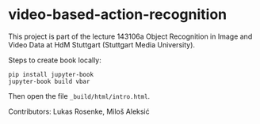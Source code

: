 # video-based-action-recognition

This project is part of the lecture 143106a Object Recognition in Image and Video Data at HdM Stuttgart (Stuttgart Media University).

Steps to create book locally:

```
pip install jupyter-book
jupyter-book build vbar
```

Then open the file `_build/html/intro.html`.

Contributors:
Lukas Rosenke, Miloš Aleksić
